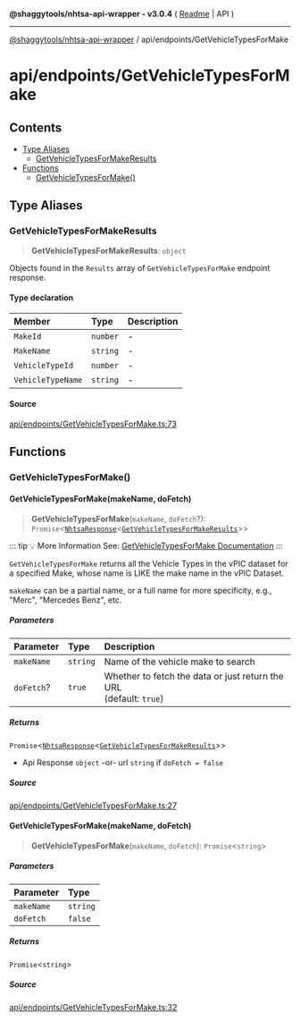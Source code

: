 **@shaggytools/nhtsa-api-wrapper - v3.0.4** ( [Readme](../../index.md) \| API )

***

[@shaggytools/nhtsa-api-wrapper](../../modules.md) / api/endpoints/GetVehicleTypesForMake

# api/endpoints/GetVehicleTypesForMake

## Contents

- [Type Aliases](GetVehicleTypesForMake.md#type-aliases)
  - [GetVehicleTypesForMakeResults](GetVehicleTypesForMake.md#getvehicletypesformakeresults)
- [Functions](GetVehicleTypesForMake.md#functions)
  - [GetVehicleTypesForMake()](GetVehicleTypesForMake.md#getvehicletypesformake)

## Type Aliases

### GetVehicleTypesForMakeResults

> **GetVehicleTypesForMakeResults**: `object`

Objects found in the `Results` array of `GetVehicleTypesForMake` endpoint response.

#### Type declaration

| Member | Type | Description |
| :------ | :------ | :------ |
| `MakeId` | `number` | - |
| `MakeName` | `string` | - |
| `VehicleTypeId` | `number` | - |
| `VehicleTypeName` | `string` | - |

#### Source

[api/endpoints/GetVehicleTypesForMake.ts:73](https://github.com/ShaggyTech/nhtsa-api-wrapper/blob/main/packages/lib/src/api/endpoints/GetVehicleTypesForMake.ts#L73)

## Functions

### GetVehicleTypesForMake()

#### GetVehicleTypesForMake(makeName, doFetch)

> **GetVehicleTypesForMake**(`makeName`, `doFetch`?): `Promise`\<[`NhtsaResponse`](../types.md#nhtsaresponset)\<[`GetVehicleTypesForMakeResults`](GetVehicleTypesForMake.md#getvehicletypesformakeresults)\>\>

::: tip :bulb: More Information
See: [GetVehicleTypesForMake Documentation](/api/endpoints/get-vehicle-types-for-make)
:::

`GetVehicleTypesForMake` returns all the Vehicle Types in the vPIC dataset for a specified Make,
whose name is LIKE the make name in the vPIC Dataset.

`makeName` can be a partial name, or a full name for more specificity, e.g., "Merc",
"Mercedes Benz", etc.

##### Parameters

| Parameter | Type | Description |
| :------ | :------ | :------ |
| `makeName` | `string` | Name of the vehicle make to search |
| `doFetch`? | `true` | Whether to fetch the data or just return the URL<br />(default: `true`) |

##### Returns

`Promise`\<[`NhtsaResponse`](../types.md#nhtsaresponset)\<[`GetVehicleTypesForMakeResults`](GetVehicleTypesForMake.md#getvehicletypesformakeresults)\>\>

- Api Response
`object` -or- url `string` if `doFetch = false`

##### Source

[api/endpoints/GetVehicleTypesForMake.ts:27](https://github.com/ShaggyTech/nhtsa-api-wrapper/blob/main/packages/lib/src/api/endpoints/GetVehicleTypesForMake.ts#L27)

#### GetVehicleTypesForMake(makeName, doFetch)

> **GetVehicleTypesForMake**(`makeName`, `doFetch`): `Promise`\<`string`\>

##### Parameters

| Parameter | Type |
| :------ | :------ |
| `makeName` | `string` |
| `doFetch` | `false` |

##### Returns

`Promise`\<`string`\>

##### Source

[api/endpoints/GetVehicleTypesForMake.ts:32](https://github.com/ShaggyTech/nhtsa-api-wrapper/blob/main/packages/lib/src/api/endpoints/GetVehicleTypesForMake.ts#L32)
